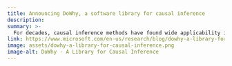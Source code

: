 ```yaml
---
title: Announcing DoWhy, a software library for causal inference
description:
summary: >-
  For decades, causal inference methods have found wide applicability in the social and biomedical sciences. As computing systems start intervening in our work and daily lives, questions of cause-and-effect are gaining importance in computer science as well. To enable widespread use of causal inference, we are pleased to announce a new software library, <a href="https://github.com/Microsoft/dowhy" target="_blank">DoWhy</a>.
link: https://www.microsoft.com/en-us/research/blog/dowhy-a-library-for-causal-inference/
image: assets/dowhy-a-library-for-causal-inference.png
image-alt: DoWhy - A Library for Causal Inference
---
```

